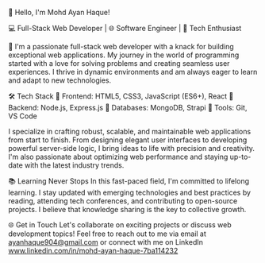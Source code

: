 👋 Hello, I'm Mohd Ayan Haque!

💻 Full-Stack Web Developer | 🌐 Software Engineer | 🚀 Tech Enthusiast

🌟
I'm a passionate full-stack web developer with a knack for building exceptional web applications. My journey in the world of programming started with a love for solving problems and creating seamless user experiences. I thrive in dynamic environments and am always eager to learn and adapt to new technologies.

🛠️ Tech Stack
🔸 Frontend: HTML5, CSS3, JavaScript (ES6+), React
🔸 Backend: Node.js, Express.js
🔸 Databases: MongoDB, Strapi
🔸 Tools: Git, VS Code


I specialize in crafting robust, scalable, and maintainable web applications from start to finish. From designing elegant user interfaces to developing powerful server-side logic, I bring ideas to life with precision and creativity. I'm also passionate about optimizing web performance and staying up-to-date with the latest industry trends.

📚 Learning Never Stops
In this fast-paced field, I'm committed to lifelong learning. I stay updated with emerging technologies and best practices by reading, attending tech conferences, and contributing to open-source projects. I believe that knowledge sharing is the key to collective growth.

🌐 Get in Touch
Let's collaborate on exciting projects or discuss web development topics! Feel free to reach out to me via email at ayanhaque904@gmail.com or connect with me on  LinkedIn www.linkedin.com/in/mohd-ayan-haque-7ba114232


